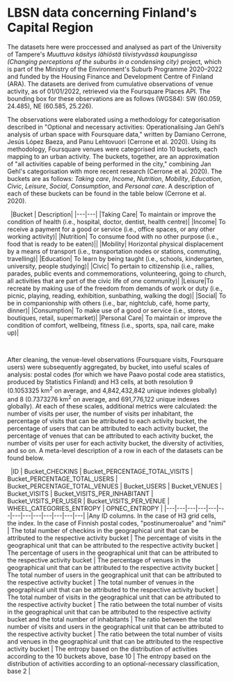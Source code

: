 # LBSN data concerning Finland's Capital Region

The datasets here were proccessed and analysed as part of the University of Tampere's *Muuttuva käsitys lähiöstä tiivistyvässä kaupungissa (Changing perceptions of the suburbs in a condensing city)* project, which is part of the Ministry of the Environment's Suburb Programme 2020–2022 and funded by the Housing Finance and Development Centre of Finland (ARA). The datasets are derived from cumulative observations of venue activity, as of 01/01/2022, retrieved via the Foursquare Places API. The bounding box for these observations are as follows (WGS84): SW (60.059, 24.485), NE (60.585, 25.226). 

The observations were elaborated using a methodology for categorisation described in "Optional and necessary activities: Operationalising Jan Gehl’s analysis of urban space with Foursquare data," written by Damiano Cerrone, Jesús López Baeza, and Panu Lehtovuori (Cerrone et al. 2020). Using its methodology, Foursquare venues were categorised into 10 buckets, each mapping to an urban activity. The buckets, together, are an approximation of "all activities capable of being performed in the city," combining Jan Gehl's categorisation with more recent research (Cerrone et al. 2020). The buckets are as follows: *Taking care*, *Income*, *Nutrition*, *Mobility*, *Education*, *Civic*, *Leisure*, *Social*, *Consumption*, and *Personal care*. A description of each of these buckets can be found in the table below (Cerrone et al. 2020). 

&nbsp;
|Bucket | Description|
|---|---|
|Taking Care| To maintain or improve the condition of health (i.e., hospital, doctor, dentist, health centre)|
|Income| To receive a payment for a good or service (i.e., office spaces, or any other working activity)|
|Nutrition| To consume food with no other purpose (i.e., food that is ready to be eaten)||
|Mobility| Horizontal physical displacement by a means of transport (i.e., transportation nodes or stations, commuting, travelling)|
|Education| To learn by being taught (i.e., schools, kindergarten, university, people studying)|
|Civic| To pertain to citizenship (i.e., rallies, parades, public events and commemorations, volunteering, going to church, all activities that are part of the civic life of one community)|
|Leisure|To recreate by making use of the freedom from demands of work or duty (i.e., picnic, playing, reading, exhibition, sunbathing, walking the dog)|
|Social| To be in companionship with others (i.e., bar, nightclub, café, home party, dinner)|
|Consumption| To make use of a good or service (i.e., stores, boutiques, retail, supermarket)|
|Personal Care| To maintain or improve the condition of comfort, wellbeing, fitness (i.e., sports, spa, nail care, make up)|

&nbsp;

After cleaning, the venue-level observations (Foursquare visits, Foursquare users) were subsequently aggregated, by bucket, into useful scales of analysis: postal codes (for which we have Paavo postal code area statistics, produced by Statistics Finland) and H3 cells, at both resolution 9 (0.1053325 km<sup>2</sup> on average, and 4,842,432,842 unique indexes globally) and 8 (0.7373276 km<sup>2</sup> on average, and 691,776,122 unique indexes globally). At each of these scales, additional metrics were calculated: the number of visits per user, the number of visits per inhabitant, the percentage of visits that can be attributed to each activity bucket, the percentage of users that can be attributed to each activity bucket, the percentage of venues that can be attributed to each activity bucket, the number of visits per user for each activity bucket, the diversity of activities, and so on. A meta-level description of a row in each of the datasets can be found below. 

&nbsp;
|ID | Bucket_CHECKINS | Bucket_PERCENTAGE_TOTAL_VISITS | Bucket_PERCENTAGE_TOTAL_USERS | Bucket_PERCENTAGE_TOTAL_VENUES | Bucket_USERS | Bucket_VENUES | Bucket_VISITS | Bucket_VISITS_PER_INHABITANT | Bucket_VISITS_PER_USER | Bucket_VISITS_PER_VENUE | WHEEL_CATEGORIES_ENTROPY | OPNEC_ENTROPY |
|---|---|---|---|---|---|---|---|---|---|---|---|---|
|Any ID columns. In the case of H3 grid cells, the index. In the case of Finnish postal codes, "postinumeroalue" and "nimi" | The total number of checkins in the geographical unit that can be attributed to the respective activity bucket | The percentage of visits in the geographical unit that can be attributed to the respective activity bucket | The percentage of users in the geographical unit that can be attributed to the respective activity bucket | The percentage of venues in the geographical unit that can be attributed to the respective activity bucket | The total number of users in the geographical unit that can be attributed to the respective activity bucket | The total number of venues in the geographical unit that can be attributed to the respective activity bucket | The total number of visits in the geographical unit that can be attributed to the respective activity bucket | The ratio between the total number of visits in the geographical unit that can be attributed to the respective activity bucket and the total number of inhabitants | The ratio between the total number of visits and users in the geographical unit that can be attributed to the respective activity bucket | The ratio between the total number of visits and venues in the geographical unit that can be attributed to the respective activity bucket | The entropy based on the distribution of activities according to the 10 buckets above, base 10 | The entropy based on the distribution of activities according to an optional-necessary classification, base 2 |








